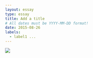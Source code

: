 ```yaml
---
layout: essay
type: essay
title: Add a title
# All dates must be YYYY-MM-DD format!
date: 2015-08-26
labels:
  - label1 ...
---
```


<img class="ui tiny left circular floated image" src="../images/paintbrushes.jpg">


